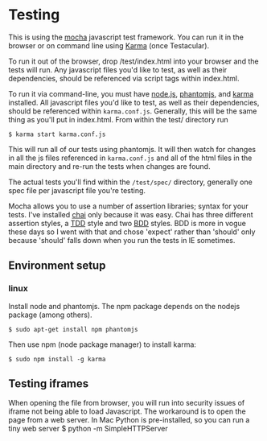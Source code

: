 # Testing #

This is using the [mocha][] javascript test framework.  You can run it
in the browser or on command line using [Karma][] (once Testacular).

To run it out of the browser, drop /test/index.html into your browser
and the tests will run.  Any javascript files you'd like to test, as
well as their dependencies, should be referenced via script tags within
index.html.

To run it via command-line, you must have [node.js][], [phantomjs][], and
[karma][] installed.  All javascript files you'd like to test, as
well as their dependencies, should be referenced within `karma.conf.js`.
Generally, this will be the same thing as you'll put in index.html.
From within the test/ directory run
```
$ karma start karma.conf.js
```
This will run all of our tests using phantomjs.  It will then watch for
changes in all the js files referenced in `karma.conf.js` and all of the
html files in the main directory and re-run the tests when changes are
found.

The actual tests you'll find within the `/test/spec/` directory, generally
one spec file per javascript file you're testing.

Mocha allows you to use a number of assertion libraries; syntax for
your tests.  I've installed [chai][] only because
it was easy.  Chai has three different assertion styles, a [TDD][] style
and two [BDD][] styles.  BDD is more in vogue these days so I went with
that and chose 'expect' rather than 'should' only because 'should'
falls down when you run the tests in IE sometimes.

[mocha]: <http://visionmedia.github.io/mocha/> "feature-rich JavaScript test framework running on node and the browser"
[chai]: <http://chaijs.com> "Chai is a BDD / TDD assertion library for node and the browser"
[TDD]: <http://en.wikipedia.org/wiki/Test-driven_development> "Test-driven Development - wikipedia"
[BDD]: <http://en.wikipedia.org/wiki/Behavior-driven_development> "Behavior-driven Development - wikipedia"
[karma]: <http://karma-runner.github.io/0.8/index.html> "Karma Spectacular Test Runner for JavaScript"
[node.js]: <http://nodejs.org/> "node.js home page"
[phantomjs]: <http://phantomjs.org/> "phantom.js home page"

## Environment setup ##
### linux ###

Install node and phantomjs. 
The npm package depends on the nodejs package (among others).

    $ sudo apt-get install npm phantomjs

Then use npm (node package manager) to install karma:

    $ sudo npm install -g karma

## Testing iframes ##
When opening the file from browser, you will run into security issues of iframe not being able to load Javascript.
The workaround is to open the page from a web server.
In Mac Python is pre-installed, so you can run a tiny web server
	$ python -m SimpleHTTPServer